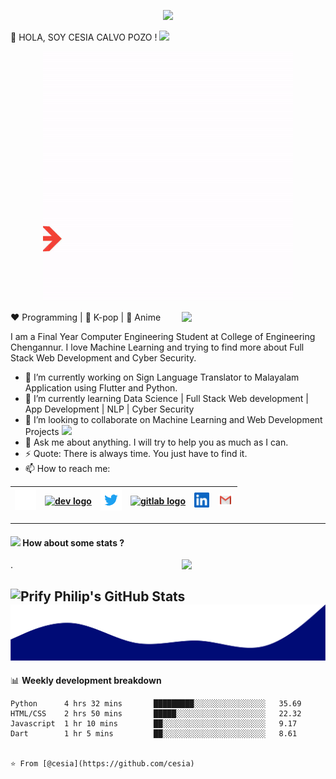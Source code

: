 <p align="center">
  <img src="https://github.com/thompsonemerson/thompsonemerson/raw/master/cover-thompson.png" width="630"/>
</p>
👋 HOLA, SOY CESIA CALVO POZO !  <img src="https://github.com/TheDudeThatCode/TheDudeThatCode/blob/master/Assets/Earth.gif" width="50px">
<p align="center">
  <img src="https://github.com/Amchuz/Amchuz/blob/master/Amchuz.gif" width="400">
</p>
  


<img align='right' src="https://media.giphy.com/media/ieyl9zmCjO4b4t6qoY/giphy.gif" width="230">
  
:heart: Programming | :black_heart: K-pop | :blue_heart: Anime
  
I am a Final Year Computer Engineering Student at College of Engineering Chengannur. I love Machine Learning and trying to find more about Full Stack Web Development and Cyber Security. 

- 🔭 I’m currently working on Sign Language Translator to Malayalam Application using Flutter and Python.
- 🌱 I’m currently learning Data Science | Full Stack Web development | App Development | NLP | Cyber Security
- 👯 I’m looking to collaborate on Machine Learning and Web Development Projects <img src="https://media.giphy.com/media/WUlplcMpOCEmTGBtBW/giphy.gif" width="30">
- 💬 Ask me about anything. I will try to help you as much as I can.
- ⚡ Quote: There is always time. You just have to find it.
- 📫 How to reach me:

| [<img src="https://raw.githubusercontent.com/Delta456/Delta456/master/img/github.png" alt="github logo" width="34">](https://github.com/Amchuz) |  [<img src="https://raw.githubusercontent.com/Delta456/Delta456/master/img/dev.png" alt="dev logo" width="24">](https://dev.to/amchuz) |  [<img src="https://raw.githubusercontent.com/Delta456/Delta456/master/img/twitter.png" alt="twitter logo" width="34">](https://twitter.com/PrifyPhilip) |  [<img src="https://raw.githubusercontent.com/Delta456/Delta456/master/img/gitlab.png" alt="gitlab logo" width="24">](https://gitlab.com/Amchuz) |  [<img src="https://github.com/Amchuz/Amchuz/blob/master/linkedin.jpeg" alt="linkedin logo" width="24">](https://www.linkedin.com/in/prify-philip-343b53150/) |  [<img src="https://github.com/Amchuz/Amchuz/blob/master/gmail.jpeg" alt="gmail logo" width="24">](amchu1714@gmail.com)
|---|---|---|---|---|---|
----

#### <img src="https://media.giphy.com/media/VgCDAzcKvsR6OM0uWg/giphy.gif" width="50"> How about some stats ?
<img align='right' src="https://media.giphy.com/media/M9gbBd9nbDrOTu1Mqx/giphy.gif" width="230">

.    
   
![Prify Philip's GitHub Stats](https://github-readme-stats.vercel.app/api?username=Amchuz&hide=["stars"]&show_icons=true)
![bottom.png](https://raw.githubusercontent.com/iCharlesZ/FigureBed/master/img/readme-bottom.png)
-------

📊 **Weekly development breakdown**
<!--START_SECTION:waka-->
```text
Python      4 hrs 32 mins       █████████░░░░░░░░░░░░░░░░   35.69 
HTML/CSS    2 hrs 50 mins       █████░░░░░░░░░░░░░░░░░░░░   22.32 
Javascript  1 hr 10 mins        ██░░░░░░░░░░░░░░░░░░░░░░░   9.17 
Dart        1 hr 5 mins         ██░░░░░░░░░░░░░░░░░░░░░░░   8.61 


⭐️ From [@cesia](https://github.com/cesia)

